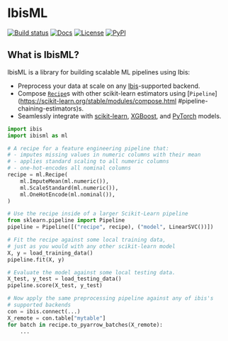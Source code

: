 # IbisML

[![Build status](https://github.com/ibis-project/ibis-ml/actions/workflows/ci.yml/badge.svg)](https://github.com/ibis-project/ibis-ml/actions/workflows/ci.yml)
[![Docs](https://img.shields.io/badge/docs-latest-blue.svg)](https://ibis-project.github.io/ibis-ml/)
[![License](https://img.shields.io/github/license/ibis-project/ibis-ml.svg)](https://github.com/ibis-project/ibis-ml/blob/main/LICENSE.txt)
[![PyPI](https://img.shields.io/pypi/v/ibisml.svg)](https://pypi.org/project/ibisml/)

## What is IbisML?

IbisML is a library for building scalable ML pipelines using Ibis:

- Preprocess your data at scale on any [Ibis](https://ibis-project.org/)-supported
  backend.
- Compose [`Recipe`](/reference/core.html#ibisml.Recipe)s with other scikit-learn
  estimators using [`Pipeline`](https://scikit-learn.org/stable/modules/compose.html
  #pipeline-chaining-estimators)s.
- Seamlessly integrate with [scikit-learn](https://scikit-learn.org/stable/),
  [XGBoost](https://xgboost.readthedocs.io/en/stable/python/sklearn_estimator.html), and
  [PyTorch](https://skorch.readthedocs.io/en/stable/) models.

```python
import ibis
import ibisml as ml

# A recipe for a feature engineering pipeline that:
# - imputes missing values in numeric columns with their mean
# - applies standard scaling to all numeric columns
# - one-hot-encodes all nominal columns
recipe = ml.Recipe(
    ml.ImputeMean(ml.numeric()),
    ml.ScaleStandard(ml.numeric()),
    ml.OneHotEncode(ml.nominal()),
)

# Use the recipe inside of a larger Scikit-Learn pipeline
from sklearn.pipeline import Pipeline
pipeline = Pipeline([("recipe", recipe), ("model", LinearSVC())])

# Fit the recipe against some local training data,
# just as you would with any other scikit-learn model
X, y = load_training_data()
pipeline.fit(X, y)

# Evaluate the model against some local testing data.
X_test, y_test = load_testing_data()
pipeline.score(X_test, y_test)

# Now apply the same preprocessing pipeline against any of ibis's
# supported backends
con = ibis.connect(...)
X_remote = con.table["mytable"]
for batch in recipe.to_pyarrow_batches(X_remote):
    ...
```
